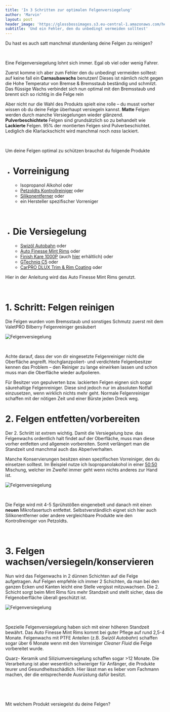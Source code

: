 ```yaml
---
title: 'In 3 Schritten zur optimalen Felgenversiegelung'
author: 'Marvin'
layout: post
header_image: 'https://glossbossimages.s3.eu-central-1.amazonaws.com/headerimg/3schrittefelgenversiegelung.jpg'
subtitle: 'Und ein Fehler, den du unbedingt vermeiden solltest'
---
```

Du hast es auch satt manchmal stundenlang deine Felgen zu reinigen?

&nbsp;

Eine Felgenversiegelung lohnt sich immer. Egal ob viel oder wenig Fahrer.

Zuerst komme ich aber zum Fehler den du unbedingt vermeiden solltest: auf keine fall ein **Carnaubawachs** benutzen! Dieses ist nämlich nicht gegen die Hohe Temperatur von Bremse & Bremsstaub beständig und schmilzt. Das flüssige Wachs verbindet sich nun optimal mit den Bremsstaub und brennt sich so richtig in die Felge rein

Aber nicht nur die Wahl des Produkts spielt eine rolle &#8211; du musst vorher wissen ob du deine Felge überhaupt versiegeln kannst. **Matte** Felgen werden durch manche Versiegelungen wieder glänzend. **Pulverbeschichtete** Felgen sind grundsätzlich so zu behandelt wie **Lackierte** Felgen. 95% der montierten Felgen sind Pulverbeschichtet. Lediglich die Klarlackschicht wird manchmal noch *nass* lackiert.

&nbsp;

Um deine Felgen optimal zu schützen brauchst du folgende Produkte

*   # Vorreinigung
    
    *   Isopropanol Alkohol oder
    *   <a title="Vorbereitung zur Felgenversiegelung" href="http://www.petzoldts.de/shop/Kontroll-Reiniger-zur-Politurkontrolle,-Petzoldts-p-1960.html" target="_blank">Petzoldts Kontrollreiniger</a> oder
    *   <a title="Vorbeitung zur Felgenversiegelung" href="http://www.carparts-koeln.de/shop/spezialreiniger.3757/818694" target="_blank">Silikonentferner</a> oder
    *   ein Hersteller spezifischer Vorreniger

&nbsp;

*   # Die Versiegelung
    
    *   <a title="Felgenwachs mit PTFE" href="http://www.traumglanz.de/epages/15488814.sf/de_DE/?ObjectPath=/Shops/15488814/Products/SWFLGABHN200&ViewAction=ViewProduct" target="_blank">Swizöl Autobahn</a> oder
    *   <a href="http://www.lupus-autopflege.de/Auto-Finesse-Mint-rims-wheel-sealant-100ml" target="_blank">Auto Finesse Mint Rims</a> oder
    *   <a href="http://www.lupus-autopflege.de/Finish-Kare-1000P-Hi-Temp-Paste-Wax-412gr" target="_blank">Finish Kare 1000P</a> (auch <a href="http://www.blingstyleshop.de/product_info.php?info=p533_finish-kare-1000p-hi-temp-paste-wax.html" target="_blank">hier</a> erhältlich) oder
    *   <a title="Felgenkonservierung" href="http://www.autopflege24.net/ap24shop/gtechniq-c5-wheel-armour-felgenversiegelung.html" target="_blank">GTechniq C5</a> oder
    *   <a title="Langzeitversiegelung für Felgen" href="http://www.carparts-koeln.de/shop/versiegelung-wax.5405/894343" target="_blank">CarPRO DLUX Trim & Rim Coating</a> oder

Hier in der Anleitung wird das Auto Finesse Mint Rims genutzt.

&nbsp;

# 1. Schritt: Felgen reinigen

Die Felgen wurden vom Bremsstaub und sonstiges Schmutz zuerst mit dem ValetPRO Bilberry Felgenreiniger gesäubert

![Felgenversiegelung](https://glossbossimages.s3.eu-central-1.amazonaws.com/local/felgenversiegelung/IMG_8328.jpg)

&nbsp;

Achte darauf, dass der von dir eingesetzte Felgenreiniger nicht die Oberfläche angreift. Hochglanzpoliert- und verdichtete Felgenbesitzer kennen das Problem &#8211; den Reiniger zu lange einwirken lassen und schon muss man die Oberfläche wieder aufpolieren.

Für Besitzer von gepulverten bzw. lackierten Felgen eignen sich sogar säurehaltige Felgenreiniger. Diese sind jedoch nur im absoluten Notfall einzusetzen, wenn wirklich nichts mehr geht. Normale Felgenreiniger schaffen mit der nötigen Zeit und einer Bürste jeden Dreck weg.

# 2. Felgen entfetten/vorbereiten

Der 2. Schriitt ist extrem wichtig. Damit die Versiegelung bzw. das Felgenwachs ordentlich halt findet auf der Oberfläche, muss man diese vorher entfetten und allgemein vorbereiten. Somit verlängert man die Standzeit und manchmal auch das Abperlverhalten.

Manche Konservierungen besitzen einen spezifischen Vorreiniger, den du einsetzen solltest. Im Beispiel nutze ich Isopropanolakohol in einer <span style="text-decoration: underline;">50:50</span> Mischung, welcher im Zweifel immer geht wenn nichts anderes zur Hand ist.

![Felgenversiegelung](https://glossbossimages.s3.eu-central-1.amazonaws.com/local/felgenversiegelung/IMG_8332.jpg)

&nbsp;

Die Felge wird mit 4-5 Sprühstößen eingenebelt und danach mit einen **neuen** Mikrofasertuch entfettet. Selbstverständlich eignet sich hier auch Silikonentferner oder andere vergleichbare Produkte wie den Kontrollreiniger von Petzoldts.

&nbsp;

# 3. Felgen wachsen/versiegeln/konservieren

Nun wird das Felgenwachs in 2 dünnen Schichten auf die Felge aufgetragen. Auf Felgen empfehle ich immer 2 Schichten, da man bei den ganzen Ecken und Kanten leicht eine Stelle vergisst mitzuwachsen. Die 2. Schicht sorgt beim Mint Rims fürs mehr Standzeit und stellt sicher, dass die Felgenoberfläche überall geschützt ist.

![Felgenversiegelung](https://glossbossimages.s3.eu-central-1.amazonaws.com/local/felgenversiegelung/IMG_8333.jpg)

&nbsp;

Spezielle Felgenversiegelung haben sich mit einer höheren Standzeit bewährt. Das Auto Finesse Mint Rims kommt bei guter Pflege auf rund 2,5-4 Monate. Felgenwachs mit PTFE Anteilen (z.B. *Swizöl Autobahn*) schaffen sogar über 6 Monate wenn mit den Vorreiniger *Cleaner Fluid* die Felge vorbereitet wurde.

Quarz- Keramik und Siliziumversiegelung schaffen sogar >12 Monate. Die Verarbeitung ist aber wesentlich schwieriger für Anfänger, die Produkte teurer und Gesundheitsschädlich. Hier lässt man es lieber vom Fachmann machen, der die entsprechende Ausrüstung dafür besitzt.

&nbsp;

&nbsp;

Mit welchem Produkt versiegelst du deine Felgen?

